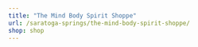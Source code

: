 ```yaml
---
title: "The Mind Body Spirit Shoppe"
url: /saratoga-springs/the-mind-body-spirit-shoppe/
shop: shop
---
```

